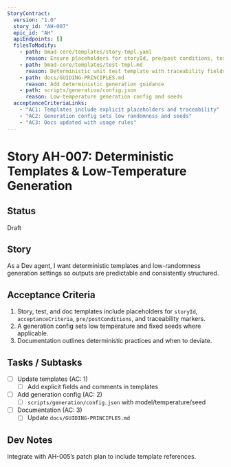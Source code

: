 ```yaml
---
StoryContract:
  version: "1.0"
  story_id: "AH-007"
  epic_id: "AH"
  apiEndpoints: []
  filesToModify:
    - path: bmad-core/templates/story-tmpl.yaml
      reason: Ensure placeholders for storyId, pre/post conditions, tests
    - path: bmad-core/templates/test-tmpl.md
      reason: Deterministic unit test template with traceability fields
    - path: docs/GUIDING-PRINCIPLES.md
      reason: Add deterministic generation guidance
    - path: scripts/generation/config.json
      reason: Low-temperature generation config and seeds
  acceptanceCriteriaLinks:
    - "AC1: Templates include explicit placeholders and traceability"
    - "AC2: Generation config sets low randomness and seeds"
    - "AC3: Docs updated with usage rules"
---
```


# Story AH-007: Deterministic Templates & Low-Temperature Generation

## Status
Draft

## Story
As a Dev agent, I want deterministic templates and low-randomness generation settings so outputs are predictable and consistently structured.

## Acceptance Criteria
1. Story, test, and doc templates include placeholders for `storyId`, `acceptanceCriteria`, `pre/postConditions`, and traceability markers.
2. A generation config sets low temperature and fixed seeds where applicable.
3. Documentation outlines deterministic practices and when to deviate.

## Tasks / Subtasks
- [ ] Update templates (AC: 1)
  - [ ] Add explicit fields and comments in templates
- [ ] Add generation config (AC: 2)
  - [ ] `scripts/generation/config.json` with model/temperature/seed
- [ ] Documentation (AC: 3)
  - [ ] Update `docs/GUIDING-PRINCIPLES.md`

## Dev Notes
Integrate with AH-005’s patch plan to include template references.

